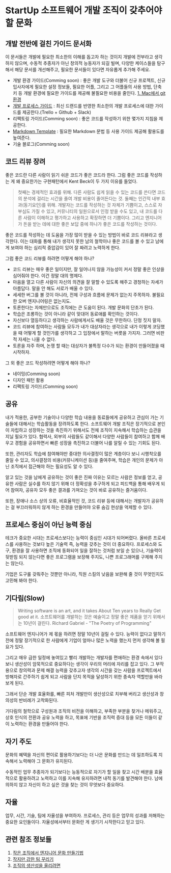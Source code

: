 StartUp 소프트웨어 개발 조직이 갖추어야 할 문화
======================
개발 전반에 걸친 가이드 문서화
---------------
이 문서들은 개발에 필요한 최소한의 이해를 돕고자 하는 것이지 개발에 전부라고 생각하지 않으며, 수동적 추종자가 아닌 창의적 능동자가 되길 빌며, 다양한 케이스들을 탐구해서 해당 문서를 개선해주고, 필요한 문서들이 있다면 자유롭게 추가해 주세요.

- 개발 환경 가이드(Comming soon) : 좋은 개발 도구와 더불어 신규 프로젝트, 신규 입사자에게 필요한 설정 정보들, 필요한 어플, 그리고 그 어플들의 사용 방법, 단축키 등 개발 환경에 필요한 가이드를 제공해 불필요한 비용을 줄인다.
  [1. Mac에서 git 환경](https://github.com/mimul/dev-environment/blob/master/mac-git.md)
- [개발 프로세스 가이드](https://github.com/mimul/dev-environment/blob/master/dev-process.md) : 최신 드랜드를 반영한 최소한의 개발 프로세스에 대한 가이드를 제공한다.(Trello + Github + Slack)
- 리팩토링 가이드(Comming soon) : 좋은 코드를 작성하기 위한 몇가지 지침을 제공한다.
- [Markdown Template](https://github.com/mimul/dev-environment/blob/master/markdown-template.md) : 필요한 Markdown 문법 등 사용 가이드 제공해 활용도를 높여준다.
- 기술 블로그(Comming soon)

코드 리뷰 장려
---------------
좋은 코드란 다른 사람이 읽기 쉬운 코드가 좋은 코드라 한다. 그럼 좋은 코드를 작성하는 게 왜 중요한가는 구현패턴에서 Kent Beck이 두 가지 이유를 들었다.

> 첫째는 경제적인 효과를 위해. 다른 사람도 쉽게 읽을 수 있는 코드를 쓴다면 코드의 분석에 걸리는 시간을 줄여 개발 비용이 줄어든다는 것.
> 둘째는 인간적 내부 효과(동기요인)를 위해. 개발자는 코드를 작성하는 것 자체가 기쁨이고, 스스로 자부심도 가질 수 있고, 커뮤니티의 일원으로서 인정 받을 수도 있고, 내 코드를 다른 사람이 이해하고 평가하고 사용하고 확장하면 더 기쁨이다. 그리고 엔지니어가 돈을 받는 데에 대한 좋은 보답 중에 하나가 좋은 코드를 작성하는 것이다.

좋은 코드를 작성하는 데 도움을 가장 많이 받을 수 있는 방법이 바로 코드 리뷰라고 생각한다. 이는 대화를 통해 내가 생각지 못한 남의 철학이나 좋은 코드를 볼 수 있고 남에게 보여야 하는 심리적 중압감이 있어 잘 짜려고 노력하게 한다.

그럼 좋은 코드 리뷰를 하려면 어떻게 해야 하나?
- 코드 리뷰는 매우 좋은 일이지만, 잘 일어나지 않을 가능성이 커서 정말 좋은 인상을 심어줘야 한다. 이건 정말 대의 명제다.
- 마음을 열고 다른 사람이 자신의 의견을 잘 말할 수 있도록 해주고 경청하는 자세가 아름답다. 말을 안 해도 서로가 배울 수 있다.
- 세세한 버그를 볼 것이 아니라, 전체 구성과 흐름에 문제가 없는지 주목하자. 불필요한 오버 엔지니어링은 없는지도.
- 토론한다는 자체만으로도 조직에는 큰 도움이 된다. 개발 문화의 단초가 된다.
- 학습은 조롱하는 것이 아니라 같이 맞대어 동료애를 확인하는 것이다.
- 자신보다 열등하다고 생각하는 사람에게서도 배울 것은 무한하다. 단정 짓지 말자.
- 코드 리뷰에 참여하는 사람들 모두가 내가 대상자라는 생각으로 내가 이렇게 코딩했을 때 어떻게 할 것인가를 생각하고 그 입장에서 말하는 버릇을 가지자. 그러면 비판적 자세는 나올 수 없다.
- 토론을 자주 하며, 논쟁 할 때는 대상자가 불특정 다수가 되는 환경이 만들어졌을 때 시작하자.

그 외 좋은 코드 작성하려면 어떻게 해야 하나?
- 네이밍(Comming soon)
- 디자인 패턴 활용
- 리팩토링 가이드(Comming soon)

공유
---------------
내가 적용한, 공부한 기술이나 다양한 학습 내용을 동료들에게 공유하고 관심이 가는 기술들에 대해서는 학습활동을 장려하도록 한다. 소프트웨어 개발 조직은 장기적으로 본인이 자립하고 성장하는 것을 촉진하기 위해서도 전체 조직이 지속해서 학습하는 습관을 지닐 필요가 있다. 협력사, 외부의 사람들도 같이해서 다양한 사람들이 참여하고 함께 배우고 경험을 공유하면서 빠른 성장을 촉진하고 더불어 나를 알릴 수 있는 기회도 된다. 

또한, 관리자도 학습에 참여해야만 중대한 의사결정이 많은 계층이다 보니 시행착오를 줄일 수 있고, 의사결정의 비용(커뮤니케이션 등)을 줄여주며, 학습은 개인의 문제가 아닌 조직에서 접근해야 하는 필요성도 알 수 있다.

알고 있는 것을 남에게 공유하는 것이 좋은 진짜 이유는 모르는 사람은 정보를 얻고, 공유한 사람은 실수를 하지 않기 위해 더 정확성을 추구하게 되고 피드백을 통해 배우게 되어 참여자, 공유자 모두 좋은 결과를 가져오는 것이 바로 공유하는 즐거움이다.

또한, 장애나 소스 상의 오류, 비효율적인 것, 코드 리뷰 등에 대해서는 개발자가 공유하는 걸 부끄러워하지 않게 하는 환경을 만들어야 오류 숨김 현상을 억제할 수 있다.

프로세스 중심이 아닌 능력 중심
---------------
테크가 중요한 시대는 프로세스보다는 능력이 중심인 시대가 되어버렸다. 올바른 프로세스를 사용하는 것보다 높은 기술력 즉, 능력을 갖추는 것이 더 중요하다. 프로세스와 도구, 환경을 잘 사용하면 조직에 동화되어 일을 잘하는 것처럼 보일 순 있으나, 기술력이 뒷받침 되지 않는다면 좋은 프로그램을 보장해 주지도, 나쁜 프로그래머를 구제해 주지는 않는다.

기업은 도구룰 갖춰주는 것뿐만 아니라, 직원 스킬의 낮음을 보완해 줄 것이 무엇인지도 고민해 봐야 한다.

기다림(Slow)
---------------
> Writing software is an art, and it takes About Ten years to Really Get good at it.
> 소프트웨어를 개발하는 것은 예술이고 정말 좋은 제품을 얻기 위해서는 10년이 걸린다.
> Richard Gabriel - "The Poetry of Programming"

소프트웨어 엔지니어가 제 몫을 하려면 정말 10년이 걸릴 수 있다. 능력이 없다고 말하기 전에 정말 장기적으로 한 사람에게 기업이 얼마나 많은 노력을 했는지 먼저 생각해 볼 필요가 있다.

그리고 매우 급한 일정에 놓여있고 빨리 개발하는 개발자를 편애하는 환경 속에서 있다 보니 생산성이 암묵적으로 중요하다는 생각이 우리의 머리에 자리를 잡고 있다. 그 부작용으로 창의력과 문제 해결 능력을 갖추고자 생각의 시간을 갖는 사람을 프로젝트에서 방해자로 간주하기 쉽게 되고 사람을 단지 목적을 달성하기 위한 종속자 역할만을 바라보게 된다.

그래서 단순 개발 효율화를, 빠른 피처 개발만이 생산성으로 치부해 버리고 생산성과 창의성의 반비례가 고착화된다.

기다림의 철학으로 구성원과 조직의 비전을 이해하고, 부족한 부분을 찾거나 메워주고, 상호 인식의 전환과 공유 노력을 하고, 목표에 기반을 조직력 증대 등을 모든 이들이 같이 노력하는 환경을 만들어야 한다.

자기 주도
---------------
문화의 혜택을 자신의 편이로 활용하기보다는 더 나은 문화를 만드는 데 일조하도록 지속해서 노력해야 그 문화가 유지된다.

수동적인 업무 추종자가 되기보다는 능동적으로 자기가 할 일을 찾고 시간 배분을 효율적으로 활용하려고 노력하고 이를 지속해 유지하려면 내적 동기를 발견해야 한다. 남에 의하지 않고 자신이 하고 싶은 것을 찾는 것이 무엇보다 중요하다.

자율
---------------
업무, 시간, 기술, 팀에 자율성을 부여하자. 프로세스, 관리 등은 업무의 성과를 저해하는 중요한 요인들이다. 자율성에서부터 문화란 게 생기기 시작한다고 믿고 있다.

관련 참조 정보들
---------------
1. [작은 조직에서 엔지니어 문화 만들기법](http://www.mimul.com/pebble/default/2011/07/23/1311414084290.html)
2. [작지만 강한 팀 꾸리기](http://www.mimul.com/pebble/default/2011/01/31/1296401014320.html)
3. [조직의 생산성을 올리려면](http://www.mimul.com/pebble/default/2015/04/30/1430380681414.html)

